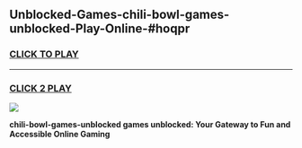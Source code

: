 
## Unblocked-Games-chili-bowl-games-unblocked-Play-Online-#hoqpr
<h3>
<a href="https://premium.freeplayer.one?title=chili-bowl-games-unblocked&ref=27F">CLICK TO PLAY</a></h3>
<hr>

<h3>
<a href="https://premium.freeplayer.one?title=chili-bowl-games-unblocked&ref=27F">CLICK 2 PLAY</a>
  
</h3>

<a href="https://premium.freeplayer.one?title=chili-bowl-games-unblocked&ref=27F"><img src="https://clearcache.store/games.png"></a>


**chili-bowl-games-unblocked games unblocked: Your Gateway to Fun and Accessible Online Gaming**
